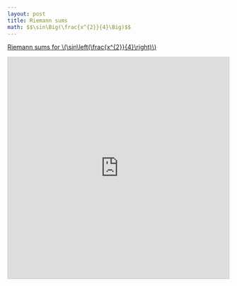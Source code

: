 ```yaml
---
layout: post
title: Riemann sums
math: $$\sin\Big(\frac{x^{2}}{4}\Big)$$
---
```


[Riemann sums for \\(\sin\left(\frac{x^{2}}{4}\right)\\)](https://www.desmos.com/calculator/bbnm5kpfin)

<iframe src="https://www.desmos.com/calculator/bbnm5kpfin?embed" width="500" height="500" style="border: 1px solid #ccc" frameborder=0></iframe>

